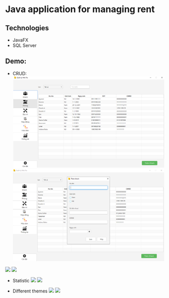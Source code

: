 # Java application for managing rent

## Technologies
- JavaFX
- SQL Server

## Demo:

- CRUD:
![](meta/screen_cap_home.png?raw=true)
![](meta/screen_cap_add_customer.png?raw=true)

![](screen_cap_room.png?raw=true)
![](screen_cap_room_context_menu.png?raw=true)

- Statistic
![](screen_cap_bar_chart.png?raw=true)
![](screen_cap_chart.png?raw=true)

- Different themes
![](screen_cap_flatbee_theme.png?raw=true)
![](screen_cap_material_theme.png?raw=true)
